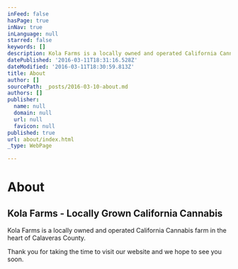 ```yaml
---
inFeed: false
hasPage: true
inNav: true
inLanguage: null
starred: false
keywords: []
description: Kola Farms is a locally owned and operated California Cannabis farm in the heart of Calaveras County.
datePublished: '2016-03-11T18:31:16.528Z'
dateModified: '2016-03-11T18:30:59.813Z'
title: About
author: []
sourcePath: _posts/2016-03-10-about.md
authors: []
publisher:
  name: null
  domain: null
  url: null
  favicon: null
published: true
url: about/index.html
_type: WebPage

---
```

# About

## Kola Farms - Locally Grown California Cannabis

Kola Farms is a locally owned and operated California Cannabis farm in the heart of Calaveras County.

Thank you for taking the time to visit our website and we hope to see you soon.